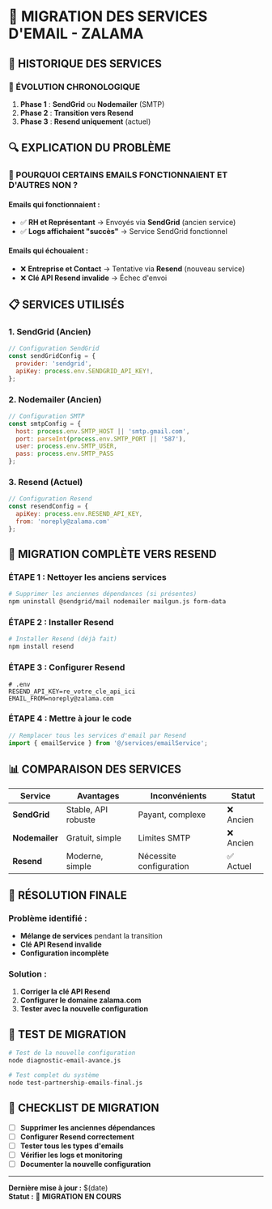 # 📧 MIGRATION DES SERVICES D'EMAIL - ZALAMA

## 🎯 **HISTORIQUE DES SERVICES**

### **📅 ÉVOLUTION CHRONOLOGIQUE**

1. **Phase 1** : **SendGrid** ou **Nodemailer** (SMTP)
2. **Phase 2** : **Transition vers Resend**
3. **Phase 3** : **Resend uniquement** (actuel)

## 🔍 **EXPLICATION DU PROBLÈME**

### **🤔 POURQUOI CERTAINS EMAILS FONCTIONNAIENT ET D'AUTRES NON ?**

#### **Emails qui fonctionnaient :**
- ✅ **RH et Représentant** → Envoyés via **SendGrid** (ancien service)
- ✅ **Logs affichaient "succès"** → Service SendGrid fonctionnel

#### **Emails qui échouaient :**
- ❌ **Entreprise et Contact** → Tentative via **Resend** (nouveau service)
- ❌ **Clé API Resend invalide** → Échec d'envoi

## 📋 **SERVICES UTILISÉS**

### **1. SendGrid (Ancien)**
```javascript
// Configuration SendGrid
const sendGridConfig = {
  provider: 'sendgrid',
  apiKey: process.env.SENDGRID_API_KEY!,
};
```

### **2. Nodemailer (Ancien)**
```javascript
// Configuration SMTP
const smtpConfig = {
  host: process.env.SMTP_HOST || 'smtp.gmail.com',
  port: parseInt(process.env.SMTP_PORT || '587'),
  user: process.env.SMTP_USER,
  pass: process.env.SMTP_PASS
};
```

### **3. Resend (Actuel)**
```javascript
// Configuration Resend
const resendConfig = {
  apiKey: process.env.RESEND_API_KEY,
  from: 'noreply@zalama.com'
};
```

## 🔧 **MIGRATION COMPLÈTE VERS RESEND**

### **ÉTAPE 1 : Nettoyer les anciens services**

```bash
# Supprimer les anciennes dépendances (si présentes)
npm uninstall @sendgrid/mail nodemailer mailgun.js form-data
```

### **ÉTAPE 2 : Installer Resend**

```bash
# Installer Resend (déjà fait)
npm install resend
```

### **ÉTAPE 3 : Configurer Resend**

```env
# .env
RESEND_API_KEY=re_votre_cle_api_ici
EMAIL_FROM=noreply@zalama.com
```

### **ÉTAPE 4 : Mettre à jour le code**

```javascript
// Remplacer tous les services d'email par Resend
import { emailService } from '@/services/emailService';
```

## 📊 **COMPARAISON DES SERVICES**

| Service | Avantages | Inconvénients | Statut |
|---------|-----------|---------------|---------|
| **SendGrid** | Stable, API robuste | Payant, complexe | ❌ Ancien |
| **Nodemailer** | Gratuit, simple | Limites SMTP | ❌ Ancien |
| **Resend** | Moderne, simple | Nécessite configuration | ✅ Actuel |

## 🚀 **RÉSOLUTION FINALE**

### **Problème identifié :**
- **Mélange de services** pendant la transition
- **Clé API Resend invalide**
- **Configuration incomplète**

### **Solution :**
1. **Corriger la clé API Resend**
2. **Configurer le domaine zalama.com**
3. **Tester avec la nouvelle configuration**

## 🧪 **TEST DE MIGRATION**

```bash
# Test de la nouvelle configuration
node diagnostic-email-avance.js

# Test complet du système
node test-partnership-emails-final.js
```

## 📝 **CHECKLIST DE MIGRATION**

- [ ] **Supprimer les anciennes dépendances**
- [ ] **Configurer Resend correctement**
- [ ] **Tester tous les types d'emails**
- [ ] **Vérifier les logs et monitoring**
- [ ] **Documenter la nouvelle configuration**

---

**Dernière mise à jour :** $(date)  
**Statut :** 🔧 **MIGRATION EN COURS** 